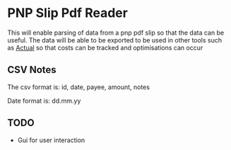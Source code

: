 # PNP Slip Pdf Reader

This will enable parsing of data from a pnp pdf slip so that the data can be useful.
The data will be able to be exported to be used in other tools such as [Actual](https://github.com/actualbudget/actual-server) so that costs can be tracked and optimisations can occur

## CSV Notes
The csv format is:
id, date, payee, amount, notes

Date format is: dd.mm.yy

## TODO
- Gui for user interaction
